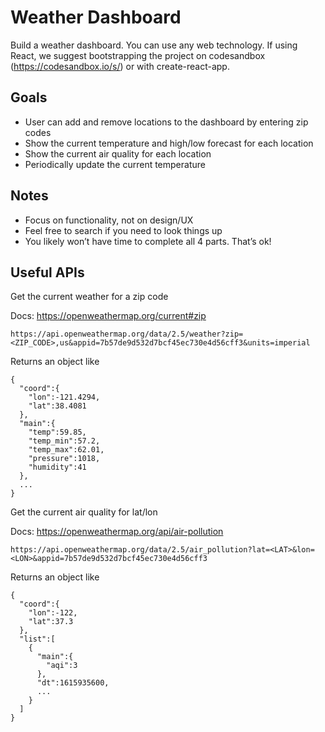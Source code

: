 # Weather Dashboard

Build a weather dashboard. You can use any web technology. If using React, we suggest bootstrapping the project on codesandbox (https://codesandbox.io/s/) or with create-react-app.

## Goals
* User can add and remove locations to the dashboard by entering zip codes
* Show the current temperature and high/low forecast for each location
* Show the current air quality for each location
* Periodically update the current temperature

## Notes
* Focus on functionality, not on design/UX
* Feel free to search if you need to look things up
* You likely won’t have time to complete all 4 parts. That’s ok!

## Useful APIs
Get the current weather for a zip code

Docs: https://openweathermap.org/current#zip
```
https://api.openweathermap.org/data/2.5/weather?zip=<ZIP_CODE>,us&appid=7b57de9d532d7bcf45ec730e4d56cff3&units=imperial
```

Returns an object like
```
{
  "coord":{
    "lon":-121.4294,
    "lat":38.4081
  },
  "main":{
    "temp":59.85,
    "temp_min":57.2,
    "temp_max":62.01,
    "pressure":1018,
    "humidity":41
  },
  ...
}
```


Get the current air quality for lat/lon

Docs: https://openweathermap.org/api/air-pollution
```
https://api.openweathermap.org/data/2.5/air_pollution?lat=<LAT>&lon=<LON>&appid=7b57de9d532d7bcf45ec730e4d56cff3
```

Returns an object like
```
{
  "coord":{
    "lon":-122,
    "lat":37.3
  },
  "list":[
    {
      "main":{
        "aqi":3
      },
      "dt":1615935600,
      ...
    }
  ]
}
```



